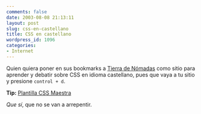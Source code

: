```yaml
---
comments: false
date: 2003-08-08 21:13:11
layout: post
slug: css-en-castellano
title: CSS en castellano
wordpress_id: 1096
categories:
- Internet
---
```


Quien quiera poner en sus bookmarks a [Tierra de Nómadas](http://www.tierradenomadas.com) como sitio para aprender y debatir sobre CSS en idioma castellano, pues que vaya a tu sitio y presione `control + d`.





**Tip:** [Plantilla CSS Maestra](http://www.minid.net/utilidades/css/)





_Que sí_, que no se van a arrepentir.




 
